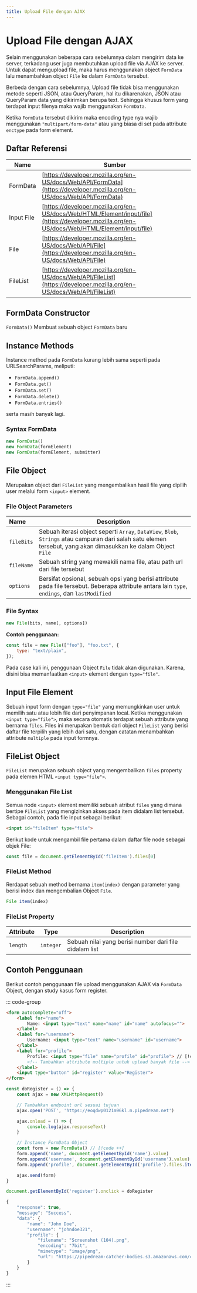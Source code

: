 ```yaml
---
title: Upload File dengan AJAX
---
```


# Upload File dengan AJAX

Selain menggunakan beberapa cara sebelumnya dalam mengirim data ke server, terkadang user juga membutuhkan upload file via AJAX ke server. Untuk dapat mengupload file, maka harus menggunakan object `FormData` lalu menambahkan object `File` ke dalam `FormData` tersebut.

Berbeda dengan cara sebelumnya, Upload file tidak bisa menggunakan metode seperti JSON, atau QueryParam, hal itu dikarenakan, JSON atau QueryParam data yang dikirimkan berupa text. Sehingga khusus form yang terdapat input filenya maka wajib menggunakan `FormData`.

Ketika `FormData` tersebut dikirim maka encoding type nya wajib menggunakan `"multipart/form-data"` atau yang biasa di set pada attribute `enctype` pada form element.

## Daftar Referensi

| Name | Sumber |
| -------- | --------- |
| FormData | [https://developer.mozilla.org/en-US/docs/Web/API/FormData](https://developer.mozilla.org/en-US/docs/Web/API/FormData) |
| Input File | [https://developer.mozilla.org/en-US/docs/Web/HTML/Element/input/file](https://developer.mozilla.org/en-US/docs/Web/HTML/Element/input/file) |
| File | [https://developer.mozilla.org/en-US/docs/Web/API/File](https://developer.mozilla.org/en-US/docs/Web/API/File) |
| FileList | [https://developer.mozilla.org/en-US/docs/Web/API/FileList](https://developer.mozilla.org/en-US/docs/Web/API/FileList) |


## FormData Constructor

`FormData()` Membuat sebuah object `FormData` baru

## Instance Methods

Instance method pada `FormData` kurang lebih sama seperti pada URLSearchParams, meliputi:
- `FormData.append()`
- `FormData.get()`
- `FormData.set()`
- `FormData.delete()`
- `FormData.entries()`

serta masih banyak lagi.

### Syntax FormData

```js
new FormData()
new FormData(formElement)
new FormData(formElement, submitter)
```

## File Object

Merupakan object dari `FileList` yang mengembalikan hasil file yang dipilih user melalui form `<input>` element.

### File Object Parameters 

| Name | Description |
| :--- | ----------- |
| `fileBits` | Sebuah iterasi object seperti `Array`, `DataView`, `Blob`, `Strings` atau campuran dari salah satu elemen tersebut, yang akan dimasukkan ke dalam Object `File` |
| `fileName` | Sebuah string yang mewakili nama file, atau path url dari file tersebut |
| `options` | Bersifat opsional, sebuah opsi yang berisi attribute pada file tersebut. Beberapa attribute antara lain `type`, `endings`, dan `lastModified` |

### File Syntax

```js
new File(bits, name[, options])
```

**Contoh penggunaan:**
```js
const file = new File(["foo"], "foo.txt", {
	type: "text/plain",
});
```

Pada case kali ini, penggunaan Object `File` tidak akan digunakan. Karena, disini bisa memanfaatkan `<input>` element dengan `type="file"`.

## Input File Element

Sebuah input form dengan `type="file"` yang memungkinkan user untuk memilih satu atau lebih file dari penyimpanan local. 
Ketika menggunakan `<input type="file">`, maka secara otomatis terdapat sebuah attribute yang bernama `files`. Files ini merupakan bentuk dari object `FileList` yang berisi daftar file terpilih yang lebih dari satu, dengan catatan menambahkan attribute `multiple` pada input formnya.

## FileList Object

`FileList` merupakan sebuah object yang mengembalikan `files` property pada elemen HTML `<input type="file">`.

### Menggunakan File List

Semua node `<input>` element memiliki sebuah atribut `files` yang dimana bertipe `FileList` yang mengizinkan akses pada item didalam list tersebut. Sebagai contoh, pada file input sebagai berikut:

```html
<input id="fileItem" type="file">
```

Berikut kode untuk mengambil file pertama dalam daftar file node sebagai objek File:

```js
const file = document.getElementById('fileItem').files[0]
```

### FileList Method

Rerdapat sebuah method bernama `item(index)` dengan parameter yang berisi index dan mengembalian Object `File`.

```js
File item(index)
```

### FileList Property
| Attribute | Type | Description |
| --------- | ---- | ----------- |
| `length`  | `integer` | Sebuah nilai yang berisi number dari file didalam list |

## Contoh Penggunaan

Berikut contoh penggunaan file upload menggunakan AJAX via `FormData` Object, dengan study kasus form register.

::: code-group
```html [Form]
<form autocomplete="off">
	<label for="name">
		Name: <input type="text" name="name" id="name" autofocus="">
	</label>
	<label for="username">
		Username: <input type="text" name="username" id="username">
	</label>
	<label for="profile">
		Profile: <input type="file" name="profile" id="profile"> // [!code ++]
		<!-- Tambahkan attribute multiple untuk upload banyak file -->
	</label>
	<input type="button" id="register" value="Register">
</form>
```

```js [Javascript]
const doRegister = () => {
	const ajax = new XMLHttpRequest()

	// Tambahkan endpoint url sesuai tujuan
	ajax.open('POST', 'https://eoqdwp0121m96kl.m.pipedream.net')

	ajax.onload = () => {
		console.log(ajax.responseText)
	}

	// Instance FormData Object
	const form = new FormData() // [!code ++]
	form.append('name', document.getElementById('name').value)
	form.append('username', document.getElementById('username').value)
	form.append('profile', document.getElementById('profile').files.item(0)) // [!code ++]

	ajax.send(form)
}

document.getElementById('register').onclick = doRegister
```

```js [Response]
{
	"response": true,
	"message": "Success",
	"data": {
		"name": "John Doe",
		"username": "johndoe321",
		"profile": {
			"filename": "Screenshot (104).png",
			"encoding": "7bit",
			"mimetype": "image/png",
			"url": "https://pipedream-catcher-bodies.s3.amazonaws.com/cb9f02d4-fe93-4636-bb0b-6b63cf24f0a4?AWSAccessKeyId=ASIA5F5AGIEA4WWQ3JOG&Expires=1724644916&Signature=uGipindZL%2BET5QBVpUtxjdQ0PpY%3D&x-amz-security-token=FwoGZXIvYXdzEOz%2F%2F%2F%2F%2F%2F%2F%2F%2F%2FwEaDH%2B7%2FVJYrBva%2Bib8JiKNBCsp3ImcRnd%2Bhf65jO%2Fk6g0pAw3FyVA39ILVTAhN31pS3FVvKIRu06%2BQ9lP7A9MqiZgR68MxF8PAqpoPUCv7o5jHIOqorXLVAM6oCgbrw8Og7pcd2Cv2tuQ3yqYYntco6Y96JuvMCLqy9pZGEqzS0nIxAiYl33ee3awfn3pc1fH%2FcbRFClEs6hNb%2BQs%2FzQsLptoAKajBtpgLZurZW%2BshqC58HIAjSRTwXbCihSRjH4IwiySBBe3guLBggocfvIoqacl23thCvYsd5GP2tAxzm18qpb%2FpWkTrrrmYK6%2B%2BM4xVVb0zicUJiZdvrGIZv8jMaRxvgmxX7ZPys3MecIzCZjfr7jKPFVGmBxT9NZgapYPFEoF4PfTHL%2FNk%2FospQEWtbI3XpQHtbFC0iliEnNlARMdbMWHPDnjwSu5ZFEJdElDw3t47es3Le5wy6N8qYZcJVZ%2Fiv32QCEO29Lf%2BXuT%2FvZ9oYhI%2B%2B3Cwrb6j2e0dsnOBa4OWPhlu67%2F8EdCHpi9WcvvSNRHK%2FzxfkWym37nioxFhnu8EuktTW4DjPEFQEyIQT%2F1LqR7YivcCuTLbv%2F7bcds1PfdJMYzzQK0cDZ8FQ7R70qlY1pgNp88NsZXQ3F%2BWUoUXeMG7CuBHANzu1TlHW9difw5CoMHKgqyR6xn7nboHlNFkxmESGEK4k76ObTMs6eI5Nq6Z7Ug%2B0EH6Kyig2K%2B2BjIquOHczx7Tt3SgBSLuaMQtJ%2Btdk3l10LKalgrh5dVqKWST7ysQUJzaapl4"
		}
	}
}
```
:::